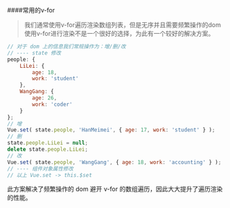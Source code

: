 ####常用的v-for
>我们通常使用v-for遍历渲染数组列表，但是无序并且需要频繁操作的dom使用v-for进行渲染不是一个很好的选择，为此有一个较好的解决方案。
```javascript
// 对于 dom 上的信息我们常规操作为：增/删/改
// ---- state 修改
people: {
    LiLei: {
        age: 18,
        work: 'student'
    },
    WangGang: {
        age: 26,
        work: 'coder'
    }
};
// 增
Vue.set( state.people, 'HanMeimei', { age: 17, work: 'student' } ); 
// 删
state.people.LiLei = null;
delete state.people.LiLei;
// 改
Vue.set( state.people, 'WangGang', { age: 18, work: 'accounting' } );
// ---- 组件对象属性修改
// 以上 Vue.set -> this.$set
```
此方案解决了频繁操作的 dom 避开 v-for 的数组遍历，因此大大提升了遍历渲染的性能。